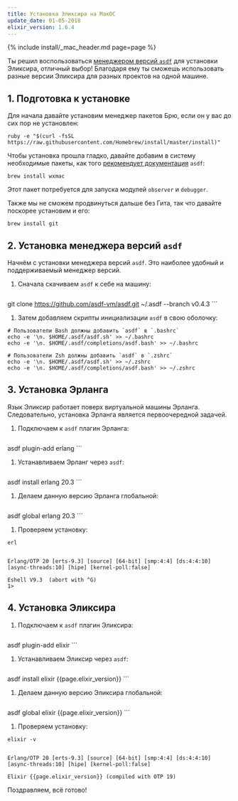 ```yaml
---
title: Установка Эликсира на МакОC
update_date: 01-05-2018
elixir_version: 1.6.4
---
```


{% include install/_mac_header.md page=page %}

Ты решил воспользоваться [менеджером версий `asdf`](https://github.com/asdf-vm/asdf) для установки Эликсира, отличный выбор! Благодаря ему ты сможешь использовать разные версии Эликсира для разных проектов на одной машине. 

## 1. Подготовка к установке

Для начала давайте установим менеджер пакетов Брю, если он у вас до сих пор не установлен:

```
ruby -e "$(curl -fsSL https://raw.githubusercontent.com/Homebrew/install/master/install)"
```

Чтобы установка прошла гладко, давайте добавим в систему необходимые пакеты, как того [рекомендует документация](https://github.com/asdf-vm/asdf-erlang#before-asdf-install) `asdf`:

```
brew install wxmac
```

Этот пакет потребуется для запуска модулей `observer` и `debugger`.

Также мы не сможем продвинуться дальше без Гита, так что давайте поскорее установим и его:

```
brew install git
```

## 2. Установка менеджера версий `asdf`

Начнём с установки менеджера версий `asdf`. Это наиболее удобный и поддерживаемый менеджер версий. 

1. Сначала скачиваем `asdf` к себе на машину:

    ```
git clone https://github.com/asdf-vm/asdf.git ~/.asdf --branch v0.4.3
    ```

1. Затем добавляем скрипты инициализации `asdf` в свою оболочку:

```
# Пользователи Bash должны добавить `asdf` в `.bashrc`
echo -e '\n. $HOME/.asdf/asdf.sh' >> ~/.bashrc
echo -e '\n. $HOME/.asdf/completions/asdf.bash' >> ~/.bashrc

# Пользователи Zsh должны добавить `asdf` в `.zshrc`
echo -e '\n. $HOME/.asdf/asdf.sh' >> ~/.zshrc
echo -e '\n. $HOME/.asdf/completions/asdf.bash' >> ~/.zshrc
```

## 3. Установка Эрланга

Язык Эликсир работает поверх виртуальной машины Эрланга. Следовательно, установка Эрланга является первоочередной задачей.

1. Подключаем к `asdf` плагин Эрланга:

    ```
asdf plugin-add erlang
    ```

1. Устанавливаем Эрланг через `asdf`:

    ```
asdf install erlang 20.3
    ```

1. Делаем данную версию Эрланга глобальной:

    ```
asdf global erlang 20.3
    ```

1. Проверяем установку:

```
erl


Erlang/OTP 20 [erts-9.3] [source] [64-bit] [smp:4:4] [ds:4:4:10] [async-threads:10] [hipe] [kernel-poll:false]

Eshell V9.3  (abort with ^G)
1>
```
    

## 4. Установка Эликсира

1. Подключаем к `asdf` плагин Эликсира: 

    ```
asdf plugin-add elixir
    ```

1. Устанавливаем Эликсир через `asdf`:

    ```
asdf install elixir {{page.elixir_version}}
    ```
    
1. Делаем данную версию Эликсира глобальной:

    ```
asdf global elixir {{page.elixir_version}}
    ```

1. Проверяем установку:

```
elixir -v


Erlang/OTP 20 [erts-9.3] [source] [64-bit] [smp:4:4] [ds:4:4:10] [async-threads:10] [hipe] [kernel-poll:false]
    
Elixir {{page.elixir_version}} (compiled with OTP 19)
```

Поздравляем, всё готово!